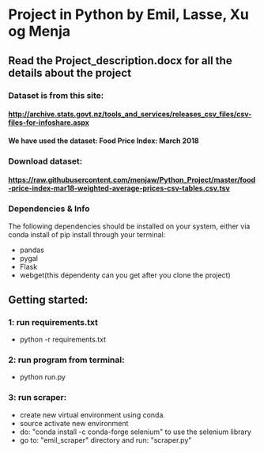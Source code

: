 # Project in Python by Emil, Lasse, Xu og Menja

## Read the Project_description.docx for all the details about the project

### Dataset is from this site: 

#### http://archive.stats.govt.nz/tools_and_services/releases_csv_files/csv-files-for-infoshare.aspx


#### We have used the dataset: Food Price Index: March 2018


### Download dataset:

#### https://raw.githubusercontent.com/menjaw/Python_Project/master/food-price-index-mar18-weighted-average-prices-csv-tables.csv.tsv 

### Dependencies & Info

The following dependencies should be installed on your system, either via conda install of pip install through your terminal:

- pandas
- pygal
- Flask
- webget(this dependenty can you get after you clone the project)

## Getting started:

### 1: run requirements.txt 
- python -r requirements.txt

### 2: run program from terminal:
- python run.py
### 3: run scraper:
- create new virtual environment using conda.
- source activate new environment 
- do: "conda install -c conda-forge selenium" to use the selenium library
- go to: "emil_scraper" directory and run: "scraper.py"
